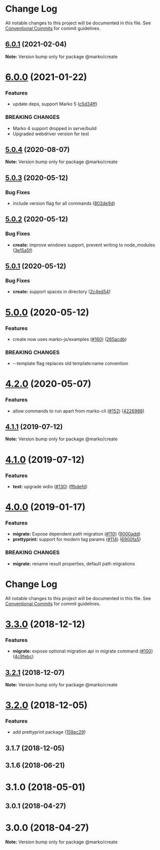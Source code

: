 # Change Log

All notable changes to this project will be documented in this file.
See [Conventional Commits](https://conventionalcommits.org) for commit guidelines.

## [6.0.1](https://github.com/marko-js/cli/compare/@marko/create@6.0.0...@marko/create@6.0.1) (2021-02-04)

**Note:** Version bump only for package @marko/create





# [6.0.0](https://github.com/marko-js/cli/compare/@marko/create@5.0.4...@marko/create@6.0.0) (2021-01-22)


### Features

* update deps, support Marko 5 ([c5d34ff](https://github.com/marko-js/cli/commit/c5d34ff58fa34ef545330dfe1231ebac37282895))


### BREAKING CHANGES

* Marko 4 support dropped in serve/build
* Upgraded webdriver version for test





## [5.0.4](https://github.com/marko-js/cli/compare/@marko/create@5.0.3...@marko/create@5.0.4) (2020-08-07)

**Note:** Version bump only for package @marko/create





## [5.0.3](https://github.com/marko-js/cli/compare/@marko/create@5.0.2...@marko/create@5.0.3) (2020-05-12)


### Bug Fixes

* include version flag for all commands ([802de9d](https://github.com/marko-js/cli/commit/802de9daa9e70b2912b5a718352f667d7bc2eb03))





## [5.0.2](https://github.com/marko-js/cli/compare/@marko/create@5.0.1...@marko/create@5.0.2) (2020-05-12)


### Bug Fixes

* **create:** improve windows support, prevent writing to node_modules ([3e15a5f](https://github.com/marko-js/cli/commit/3e15a5f81c5c9e275db6a1445bad2c4c5db17cc2))





## [5.0.1](https://github.com/marko-js/cli/compare/@marko/create@5.0.0...@marko/create@5.0.1) (2020-05-12)


### Bug Fixes

* **create:** support spaces in directory ([2c4ed54](https://github.com/marko-js/cli/commit/2c4ed547cb963cfd57cf8d94f9c01d750873fde1))





# [5.0.0](https://github.com/marko-js/cli/compare/@marko/create@4.2.0...@marko/create@5.0.0) (2020-05-12)


### Features

* create now uses marko-js/examples ([#160](https://github.com/marko-js/cli/issues/160)) ([265acdb](https://github.com/marko-js/cli/commit/265acdbdf5f1ebf6e2eaacd861d24bd9c4e24261))


### BREAKING CHANGES

* --template flag replaces old template:name convention





# [4.2.0](https://github.com/marko-js/cli/compare/@marko/create@4.1.1...@marko/create@4.2.0) (2020-05-07)


### Features

* allow commands to run apart from marko-cli ([#152](https://github.com/marko-js/cli/issues/152)) ([4226988](https://github.com/marko-js/cli/commit/42269889bdf89e3811e465852ad0061e8e06cd03))





## [4.1.1](https://github.com/marko-js/cli/compare/@marko/create@4.1.0...@marko/create@4.1.1) (2019-07-12)

**Note:** Version bump only for package @marko/create





# [4.1.0](https://github.com/marko-js/cli/compare/@marko/create@4.0.0...@marko/create@4.1.0) (2019-07-12)


### Features

* **test:** upgrade wdio ([#130](https://github.com/marko-js/cli/issues/130)) ([ffbdefd](https://github.com/marko-js/cli/commit/ffbdefd))





<a name="4.0.0"></a>
# [4.0.0](https://github.com/marko-js/cli/compare/@marko/create@3.3.0...@marko/create@4.0.0) (2019-01-17)


### Features

* **migrate:** Expose dependent path migration ([#110](https://github.com/marko-js/cli/issues/110)) ([9000add](https://github.com/marko-js/cli/commit/9000add))
* **prettyprint:** support for modern tag params ([#114](https://github.com/marko-js/cli/issues/114)) ([6900fa5](https://github.com/marko-js/cli/commit/6900fa5))


### BREAKING CHANGES

* **migrate:** rename result properties, default path migrations




# Change Log

All notable changes to this project will be documented in this file.
See [Conventional Commits](https://conventionalcommits.org) for commit guidelines.

# [3.3.0](https://github.com/marko-js/cli/compare/@marko/create@3.2.1...@marko/create@3.3.0) (2018-12-12)


### Features

* **migrate:** expose optional migration api in migrate command ([#100](https://github.com/marko-js/cli/issues/100)) ([4c9febc](https://github.com/marko-js/cli/commit/4c9febc))





## [3.2.1](https://github.com/marko-js/cli/compare/@marko/create@3.2.0...@marko/create@3.2.1) (2018-12-07)

**Note:** Version bump only for package @marko/create





# [3.2.0](https://github.com/marko-js/cli/compare/@marko/create@3.1.7...@marko/create@3.2.0) (2018-12-05)


### Features

* add prettyprint package ([158ec29](https://github.com/marko-js/cli/commit/158ec29))





## 3.1.7 (2018-12-05)



## 3.1.6 (2018-06-21)



# 3.1.0 (2018-05-01)



## 3.0.1 (2018-04-27)



# 3.0.0 (2018-04-27)

**Note:** Version bump only for package @marko/create

